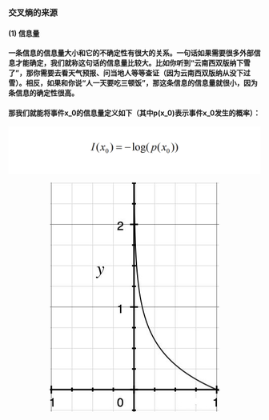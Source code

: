 ### 交叉熵的来源
#### (1) 信息量
#### 一条信息的信息量大小和它的不确定性有很大的关系。一句话如果需要很多外部信息才能确定，我们就称这句话的信息量比较大。比如你听到“云南西双版纳下雪了”，那你需要去看天气预报、问当地人等等查证（因为云南西双版纳从没下过雪）。相反，如果和你说“人一天要吃三顿饭”，那这条信息的信息量就很小，因为条信息的确定性很高。

#### 那我们就能将事件x_0的信息量定义如下（其中p(x_0)表示事件x_0发生的概率）：
<p align="center">
<img src="/images/90.png"><br/>
</p>

<p align="center">
<img src="/images/89.jpg"><br/>
</p>

